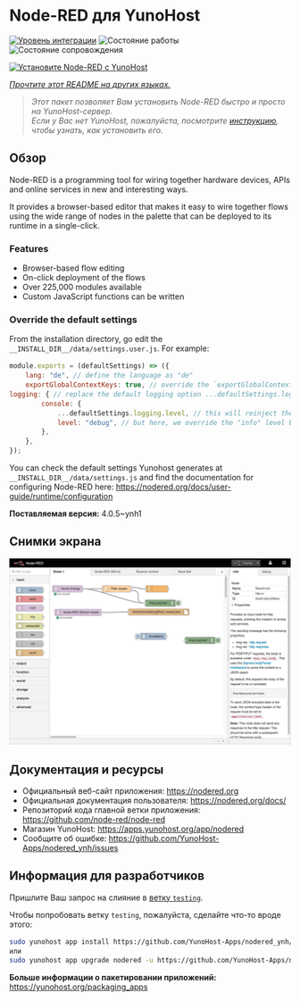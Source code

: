 <!--
Важно: этот README был автоматически сгенерирован <https://github.com/YunoHost/apps/tree/master/tools/readme_generator>
Он НЕ ДОЛЖЕН редактироваться вручную.
-->

# Node-RED для YunoHost

[![Уровень интеграции](https://apps.yunohost.org/badge/integration/nodered)](https://ci-apps.yunohost.org/ci/apps/nodered/)
![Состояние работы](https://apps.yunohost.org/badge/state/nodered)
![Состояние сопровождения](https://apps.yunohost.org/badge/maintained/nodered)

[![Установите Node-RED с YunoHost](https://install-app.yunohost.org/install-with-yunohost.svg)](https://install-app.yunohost.org/?app=nodered)

*[Прочтите этот README на других языках.](./ALL_README.md)*

> *Этот пакет позволяет Вам установить Node-RED быстро и просто на YunoHost-сервер.*  
> *Если у Вас нет YunoHost, пожалуйста, посмотрите [инструкцию](https://yunohost.org/install), чтобы узнать, как установить его.*

## Обзор

Node-RED is a programming tool for wiring together hardware devices, APIs and online services in new and interesting ways.

It provides a browser-based editor that makes it easy to wire together flows using the wide range of nodes in the palette that can be deployed to its runtime in a single-click.

### Features

- Browser-based flow editing
- On-click deployment of the flows
- Over 225,000 modules available
- Custom JavaScript functions can be written

### Override the default settings

From the installation directory, go edit the `__INSTALL_DIR__/data/settings.user.js`. For example:

```js
module.exports = (defaultSettings) => ({
    lang: "de", // define the language as "de"
    exportGlobalContextKeys: true, // override the `exportGlobalContextKeys` value
logging: { // replace the default logging option ...defaultSettings.logging, // this will reinject the default settings in logging
        console: {
            ...defaultSettings.logging.level, // this will reinject the default settings in logging.console
            level: "debug", // but here, we override the "info" level by "debug"
        },
    },
});
```

You can check the default settings Yunohost generates at `__INSTALL_DIR__/data/settings.js` and find the documentation for configuring Node-RED here: <https://nodered.org/docs/user-guide/runtime/configuration>


**Поставляемая версия:** 4.0.5~ynh1

## Снимки экрана

![Снимок экрана Node-RED](./doc/screenshots/screenshot.jpg)

## Документация и ресурсы

- Официальный веб-сайт приложения: <https://nodered.org>
- Официальная документация пользователя: <https://nodered.org/docs/>
- Репозиторий кода главной ветки приложения: <https://github.com/node-red/node-red>
- Магазин YunoHost: <https://apps.yunohost.org/app/nodered>
- Сообщите об ошибке: <https://github.com/YunoHost-Apps/nodered_ynh/issues>

## Информация для разработчиков

Пришлите Ваш запрос на слияние в [ветку `testing`](https://github.com/YunoHost-Apps/nodered_ynh/tree/testing).

Чтобы попробовать ветку `testing`, пожалуйста, сделайте что-то вроде этого:

```bash
sudo yunohost app install https://github.com/YunoHost-Apps/nodered_ynh/tree/testing --debug
или
sudo yunohost app upgrade nodered -u https://github.com/YunoHost-Apps/nodered_ynh/tree/testing --debug
```

**Больше информации о пакетировании приложений:** <https://yunohost.org/packaging_apps>
